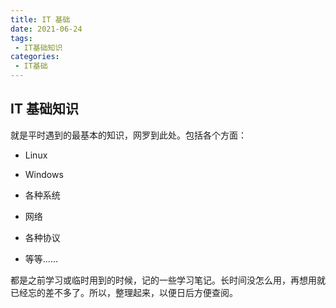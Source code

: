 ```yaml
---
title: IT 基础
date: 2021-06-24
tags:
 - IT基础知识
categories: 
 - IT基础
---
```


## IT 基础知识

就是平时遇到的最基本的知识，网罗到此处。包括各个方面：

- Linux

- Windows
- 各种系统
- 网络
- 各种协议
- 等等......

都是之前学习或临时用到的时候，记的一些学习笔记。长时间没怎么用，再想用就已经忘的差不多了。所以，整理起来，以便日后方便查阅。
